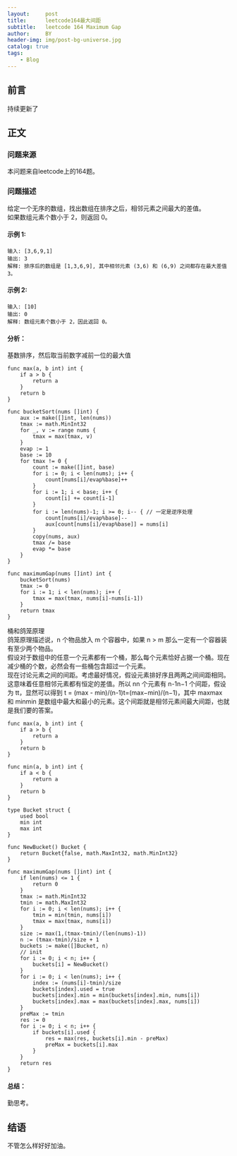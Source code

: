 ```yaml
---
layout:     post
title:      leetcode164最大间距
subtitle:   leetcode 164 Maximum Gap
author:     BY
header-img: img/post-bg-universe.jpg
catalog: true
tags:
    - Blog
---
```



## 前言

持续更新了

## 正文

### 问题来源

本问题来自leetcode上的164题。 

### 问题描述


给定一个无序的数组，找出数组在排序之后，相邻元素之间最大的差值。  
如果数组元素个数小于 2，则返回 0。  

#### 示例 1:
```
输入: [3,6,9,1]
输出: 3
解释: 排序后的数组是 [1,3,6,9], 其中相邻元素 (3,6) 和 (6,9) 之间都存在最大差值 3。
```

#### 示例 2:
```
输入: [10]
输出: 0
解释: 数组元素个数小于 2，因此返回 0。
```

#### 分析：  
基数排序，然后取当前数字减前一位的最大值  
```
func max(a, b int) int {
    if a > b {
        return a
    }
    return b
}

func bucketSort(nums []int) {
    aux := make([]int, len(nums))
    tmax := math.MinInt32
    for _, v := range nums {
        tmax = max(tmax, v)
    }
    evap := 1
    base := 10
    for tmax != 0 {
        count := make([]int, base)
        for i := 0; i < len(nums); i++ {
            count[nums[i]/evap%base]++
        }
        for i := 1; i < base; i++ {
            count[i] += count[i-1]
        }
        for i := len(nums)-1; i >= 0; i-- { // 一定是逆序处理
            count[nums[i]/evap%base]--
            aux[count[nums[i]/evap%base]] = nums[i]
        }
        copy(nums, aux)
        tmax /= base
        evap *= base
    }
}

func maximumGap(nums []int) int {
    bucketSort(nums)
    tmax := 0
    for i := 1; i < len(nums); i++ {
        tmax = max(tmax, nums[i]-nums[i-1])
    }
    return tmax
}
```
桶和鸽笼原理  
鸽笼原理描述说，n 个物品放入 m 个容器中，如果 n > m 那么一定有一个容器装有至少两个物品。  
假设对于数组中的任意一个元素都有一个桶，那么每个元素恰好占据一个桶。现在减少桶的个数，必然会有一些桶包含超过一个元素。  
现在讨论元素之间的间距。考虑最好情况，假设元素排好序且两两之间间距相同。这意味着任意相邻元素都有恒定的差值。所以 nn 个元素有 n-1n−1 个间距，假设为 tt，显然可以得到 t = (max - min)/(n-1)t=(max−min)/(n−1)，其中 maxmax 和 minmin 是数组中最大和最小的元素。这个间距就是相邻元素间最大间距，也就是我们要的答案。  
```
func max(a, b int) int {
    if a > b {
        return a
    }
    return b
}

func min(a, b int) int {
    if a < b {
        return a 
    }
    return b
}

type Bucket struct {
    used bool
    min int
    max int
}

func NewBucket() Bucket {
    return Bucket{false, math.MaxInt32, math.MinInt32}
}

func maximumGap(nums []int) int {
    if len(nums) <= 1 {
        return 0
    }
    tmax := math.MinInt32
    tmin := math.MaxInt32
    for i := 0; i < len(nums); i++ {
        tmin = min(tmin, nums[i])
        tmax = max(tmax, nums[i])
    }
    size := max(1,(tmax-tmin)/(len(nums)-1))
    n := (tmax-tmin)/size + 1
    buckets := make([]Bucket, n)
    // init
    for i := 0; i < n; i++ {
        buckets[i] = NewBucket()
    }
    for i := 0; i < len(nums); i++ {
        index := (nums[i]-tmin)/size
        buckets[index].used = true
        buckets[index].min = min(buckets[index].min, nums[i])
        buckets[index].max = max(buckets[index].max, nums[i])
    }
    preMax := tmin
    res := 0
    for i := 0; i < n; i++ {
        if buckets[i].used {
            res = max(res, buckets[i].min - preMax)
            preMax = buckets[i].max
        }
    }
    return res
}
```

#### 总结：
勤思考。  

## 结语
不管怎么样好好加油。  
